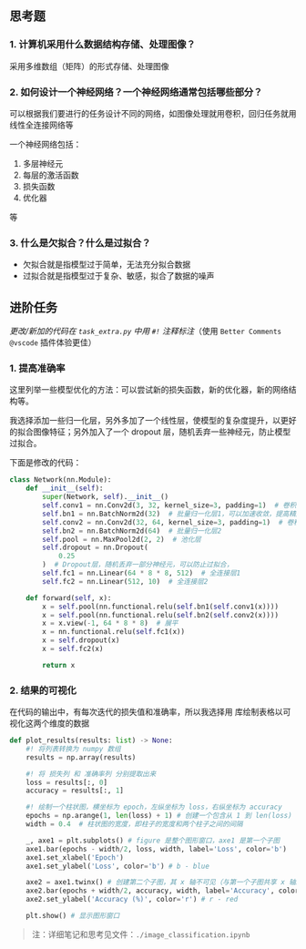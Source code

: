 ## 思考题

### 1. 计算机采用什么数据结构存储、处理图像？

采用多维数组（矩阵）的形式存储、处理图像

### 2. 如何设计一个神经网络？一个神经网络通常包括哪些部分？

可以根据我们要进行的任务设计不同的网络，如图像处理就用卷积，回归任务就用线性全连接网络等

一个神经网络包括：

1. 多层神经元
2. 每层的激活函数
3. 损失函数
4. 优化器

等

### 3. 什么是欠拟合？什么是过拟合？

* 欠拟合就是指模型过于简单，无法充分拟合数据
* 过拟合就是指模型过于复杂、敏感，拟合了数据的噪声

## 进阶任务

*更改/新加的代码在 `task_extra.py` 中用 `#!` 注释标注*（使用 `Better Comments @vscode` 插件体验更佳）

### 1. 提高准确率

这里列举一些模型优化的方法：可以尝试新的损失函数，新的优化器，新的网络结构等。

我选择添加一些归一化层，另外多加了一个线性层，使模型的复杂度提升，以更好的拟合图像特征；另外加入了一个 dropout 层，随机丢弃一些神经元，防止模型过拟合。

下面是修改的代码：

```python
class Network(nn.Module):
    def __init__(self):
        super(Network, self).__init__()
        self.conv1 = nn.Conv2d(3, 32, kernel_size=3, padding=1)  # 卷积层1
        self.bn1 = nn.BatchNorm2d(32)  # 批量归一化层1，可以加速收敛，提高精度
        self.conv2 = nn.Conv2d(32, 64, kernel_size=3, padding=1)  # 卷积层2
        self.bn2 = nn.BatchNorm2d(64)  # 批量归一化层2
        self.pool = nn.MaxPool2d(2, 2)  # 池化层
        self.dropout = nn.Dropout(
            0.25
        )  # Dropout层，随机丢弃一部分神经元，可以防止过拟合，
        self.fc1 = nn.Linear(64 * 8 * 8, 512)  # 全连接层1
        self.fc2 = nn.Linear(512, 10)  # 全连接层2

    def forward(self, x):
        x = self.pool(nn.functional.relu(self.bn1(self.conv1(x))))
        x = self.pool(nn.functional.relu(self.bn2(self.conv2(x))))
        x = x.view(-1, 64 * 8 * 8)  # 展平
        x = nn.functional.relu(self.fc1(x))
        x = self.dropout(x)
        x = self.fc2(x)

        return x
```

### 2. 结果的可视化

在代码的输出中，有每次迭代的损失值和准确率，所以我选择用 库绘制表格以可视化这两个维度的数据

```python
def plot_results(results: list) -> None:
    #! 将列表转换为 numpy 数组
    results = np.array(results)

    #! 将 损失列 和 准确率列 分别提取出来
    loss = results[:, 0]
    accuracy = results[:, 1]

    #! 绘制一个柱状图，横坐标为 epoch，左纵坐标为 loss，右纵坐标为 accuracy
    epochs = np.arange(1, len(loss) + 1) # 创建一个包含从 1 到 len(loss) 的整数序列的 NumPy 数组
    width = 0.4  # 柱状图的宽度，即柱子的宽度和两个柱子之间的间隔

    _, axe1 = plt.subplots() # figure 是整个图形窗口，axe1 是第一个子图
    axe1.bar(epochs - width/2, loss, width, label='Loss', color='b')
    axe1.set_xlabel('Epoch')
    axe1.set_ylabel('Loss', color='b') # b - blue

    axe2 = axe1.twinx() # 创建第二个子图，其 x 轴不可见（与第一个子图共享 x 轴。）
    axe2.bar(epochs + width/2, accuracy, width, label='Accuracy', color='r')
    axe2.set_ylabel('Accuracy (%)', color='r') # r - red

    plt.show() # 显示图形窗口
```

> 注：详细笔记和思考见文件：`./image_classification.ipynb`

